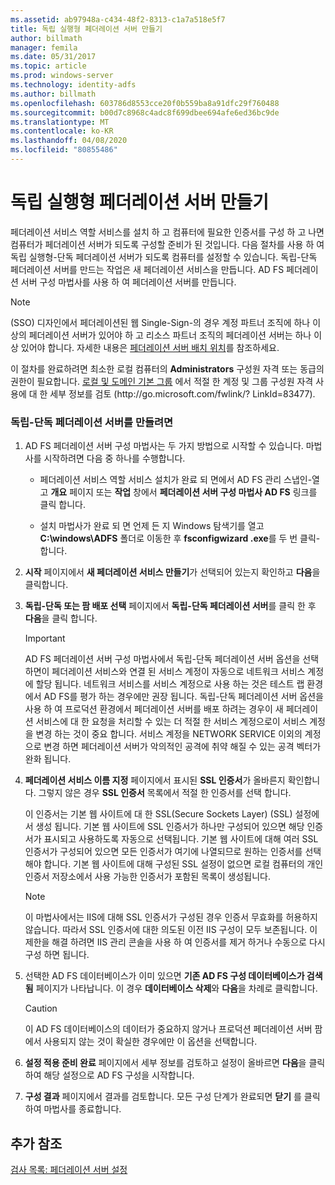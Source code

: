 ```yaml
---
ms.assetid: ab97948a-c434-48f2-8313-c1a7a518e5f7
title: 독립 실행형 페더레이션 서버 만들기
author: billmath
manager: femila
ms.date: 05/31/2017
ms.topic: article
ms.prod: windows-server
ms.technology: identity-adfs
ms.author: billmath
ms.openlocfilehash: 603786d8553cce20f0b559ba8a91dfc29f760488
ms.sourcegitcommit: b00d7c8968c4adc8f699dbee694afe6ed36bc9de
ms.translationtype: MT
ms.contentlocale: ko-KR
ms.lasthandoff: 04/08/2020
ms.locfileid: "80855486"
---
```

# <a name="create-a-stand-alone-federation-server"></a>독립 실행형 페더레이션 서버 만들기

페더레이션 서비스 역할 서비스를 설치 하 고 컴퓨터에 필요한 인증서를 구성 하 고 나면 컴퓨터가 페더레이션 서버가 되도록 구성할 준비가 된 것입니다. 다음 절차를 사용 하 여 독립 실행형\-단독 페더레이션 서버가 되도록 컴퓨터를 설정할 수 있습니다. 독립\-단독 페더레이션 서버를 만드는 작업은 새 페더레이션 서비스을 만듭니다. AD FS 페더레이션 서버 구성 마법사를 사용 하 여 페더레이션 서버를 만듭니다.  
  
> [!NOTE]  
> \(SSO\) 디자인에서 페더레이션된 웹 Single\-Sign\-의 경우 계정 파트너 조직에 하나 이상의 페더레이션 서버가 있어야 하 고 리소스 파트너 조직의 페더레이션 서버는 하나 이상 있어야 합니다. 자세한 내용은 [페더레이션 서버 배치 위치](https://technet.microsoft.com/library/dd807127.aspx)를 참조하세요.  
  
이 절차를 완료하려면 최소한 로컬 컴퓨터의 **Administrators** 구성원 자격 또는 동급의 권한이 필요합니다.  [로컬 및 도메인 기본 그룹](https://go.microsoft.com/fwlink/?LinkId=83477) 에서 적절 한 계정 및 그룹 구성원 자격 사용에 대 한 세부 정보를 검토 \(http:\/\/go.microsoft.com\/fwlink\/? LinkId\=83477\).   
  
### <a name="to-create-a-stand-alone-federation-server"></a>독립\-단독 페더레이션 서버를 만들려면  
  
1.  AD FS 페더레이션 서버 구성 마법사는 두 가지 방법으로 시작할 수 있습니다. 마법사를 시작하려면 다음 중 하나를 수행합니다.  
  
    -   페더레이션 서비스 역할 서비스 설치가 완료 되 면에서 AD FS 관리 스냅인\-열고 **개요** 페이지 또는 **작업** 창에서 **페더레이션 서버 구성 마법사 AD FS** 링크를 클릭 합니다.  
  
    -   설치 마법사가 완료 되 면 언제 든 지 Windows 탐색기를 열고 **C:\\windows\\ADFS** 폴더로 이동한 후 **fsconfigwizard .exe**를 두 번 클릭\-합니다.  
  
2.  **시작** 페이지에서 **새 페더레이션 서비스 만들기**가 선택되어 있는지 확인하고 **다음**을 클릭합니다.  
  
3.  **독립\-단독 또는 팜 배포 선택** 페이지에서 **독립\-단독 페더레이션 서버**를 클릭 한 후 **다음**을 클릭 합니다.  
  
    > [!IMPORTANT]  
    > AD FS 페더레이션 서버 구성 마법사에서 독립\-단독 페더레이션 서버 옵션을 선택 하면이 페더레이션 서비스와 연결 된 서비스 계정이 자동으로 네트워크 서비스 계정에 할당 됩니다. 네트워크 서비스를 서비스 계정으로 사용 하는 것은 테스트 랩 환경에서 AD FS를 평가 하는 경우에만 권장 됩니다. 독립\-단독 페더레이션 서버 옵션을 사용 하 여 프로덕션 환경에서 페더레이션 서버를 배포 하려는 경우이 새 페더레이션 서비스에 대 한 요청을 처리할 수 있는 더 적절 한 서비스 계정으로이 서비스 계정을 변경 하는 것이 중요 합니다. 서비스 계정을 NETWORK SERVICE 이외의 계정으로 변경 하면 페더레이션 서버가 악의적인 공격에 취약 해질 수 있는 공격 벡터가 완화 됩니다.  
  
4.  **페더레이션 서비스 이름 지정** 페이지에서 표시된 **SSL 인증서**가 올바른지 확인합니다. 그렇지 않은 경우 **SSL 인증서** 목록에서 적절 한 인증서를 선택 합니다.  
  
    이 인증서는 기본 웹 사이트에 대 한 SSL(Secure Sockets Layer) \(SSL\) 설정에서 생성 됩니다. 기본 웹 사이트에 SSL 인증서가 하나만 구성되어 있으면 해당 인증서가 표시되고 사용하도록 자동으로 선택됩니다. 기본 웹 사이트에 대해 여러 SSL 인증서가 구성되어 있으면 모든 인증서가 여기에 나열되므로 원하는 인증서를 선택해야 합니다. 기본 웹 사이트에 대해 구성된 SSL 설정이 없으면 로컬 컴퓨터의 개인 인증서 저장소에서 사용 가능한 인증서가 포함된 목록이 생성됩니다.  
  
    > [!NOTE]  
    > 이 마법사에서는 IIS에 대해 SSL 인증서가 구성된 경우 인증서 무효화를 허용하지 않습니다. 따라서 SSL 인증서에 대한 의도된 이전 IIS 구성이 모두 보존됩니다. 이 제한을 해결 하려면 IIS 관리 콘솔을 사용 하 여 인증서를 제거 하거나 수동으로 다시 구성 하면 됩니다.  
  
5.  선택한 AD FS 데이터베이스가 이미 있으면 **기존 AD FS 구성 데이터베이스가 검색됨** 페이지가 나타납니다. 이 경우 **데이터베이스 삭제**와 **다음**을 차례로 클릭합니다.  
  
    > [!CAUTION]  
    > 이 AD FS 데이터베이스의 데이터가 중요하지 않거나 프로덕션 페더레이션 서버 팜에서 사용되지 않는 것이 확실한 경우에만 이 옵션을 선택합니다.  
  
6.  **설정 적용 준비 완료** 페이지에서 세부 정보를 검토하고 설정이 올바르면 **다음**을 클릭하여 해당 설정으로 AD FS 구성을 시작합니다.  
  
7.  **구성 결과** 페이지에서 결과를 검토합니다. 모든 구성 단계가 완료되면 **닫기**  를 클릭하여 마법사를 종료합니다.  
  
## <a name="additional-references"></a>추가 참조  
[검사 목록: 페더레이션 서버 설정](Checklist--Setting-Up-a-Federation-Server.md)  
  

